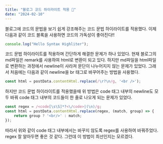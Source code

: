```yaml
---
title: "블로그 코드 하이라이트 적용 🎨"
date: "2024-02-10"
---
```


블로그에 코드의 문법을 보기 쉽게 강조해주는 코드 문법 하이라이트를 적용했다. 이제 다음과 같이 코드 블록을 사용하면 코드의 가독성이 좋아진다!!

```ts
console.log("Hello Syntax Highliter");
```

코드 문법 하이라이트를 적용하며 간단하게 해결한 문제가 하나 있었다. 현재 블로그의 md파일은 remark를 사용하여 html로 변환이 되고 있다. 하지만 md파일을 html파일로 변환하는 과정에서 newline이 사라져 문단이 나누어지지 않는 문제가 있었다. 그래서 처음에는 다음과 같이 newline을 br 태그로 바꾸어주는 방법을 사용했다.

```ts
const html = postData.contentHtml.replace(/\r?\n/g, '<br />');
```

하지만 코드 문법 하이라이트를 적용했을때 위 방법은 code 태그 내부의 newline도 모두 바꿔 code 태그 내부의 코드들이 한 줄로 나오게 되는 문제가 있었다.

```ts
const regex = /<code[\s\S]*?<\/code>|(\n)/g;
const html = postData.contentHtml.replace(regex, (match, group) => {
    return group ? '<br/>' : match;
});
```

따라서 위와 같이 code 태그 내부에서는 바꾸지 않도록 regex를 사용하여 바꿔주었다. regex 잘 알아두면 좋은 것 같다. 그런데 이 방법이 최선인지는 모르겠다.

